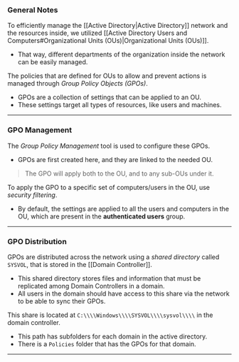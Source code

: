 ### General Notes

To efficiently manage the [[Active Directory|Active Directory]] network and the resources inside, we utilized [[Active Directory Users and Computers#Organizational Units (OUs)|Organizational Units (OUs)]].
- That way, different departments of the organization inside the network can be easily managed.

The policies that are defined for OUs to allow and prevent actions is managed through _Group Policy Objects (GPOs)_.
- GPOs are a collection of settings that can be applied to an OU.
- These settings target all types of resources, like users and machines.

---
### GPO Management

The _Group Policy Management_ tool is used to configure these GPOs.
- GPOs are first created here, and they are linked to the needed OU.

> The GPO will apply both to the OU, and to any sub-OUs under it.

To apply the GPO to a specific set of computers/users in the OU, use _security filtering_.
- By default, the settings are applied to all the users and computers in the OU, which are present in the **authenticated users** group.

---
### GPO Distribution

GPOs are distributed across the network using a _shared directory_ called `SYSVOL`, that is stored in the [[Domain Controller]].
- This shared directory stores files and information that must be replicated among Domain Controllers in a domain.
- All users in the domain should have access to this share via the network to be able to sync their GPOs.

This share is located at `C:\\\\Windows\\\\SYSVOL\\\\sysvol\\\\` in the domain controller.
- This path has subfolders for each domain in the active directory.
- There is a `Policies` folder that has the GPOs for that domain.

---